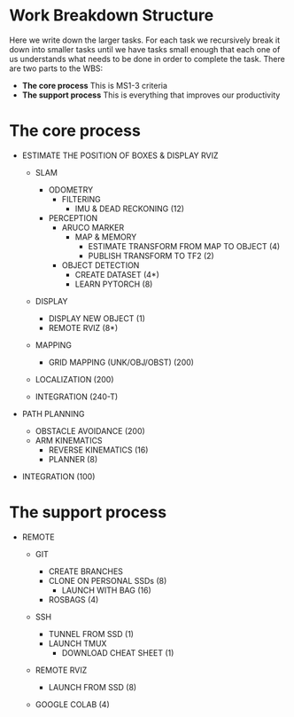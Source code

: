 # Work Breakdown Structure
Here we write down the larger tasks. For each task we recursively break it down into smaller tasks until we have tasks small enough that each one of us understands what needs to be done in order to complete the task. 
There are two parts to the WBS: 
* **The core process** This is MS1-3 criteria
* **The support process** This is everything that improves our productivity

# The core process
* ESTIMATE THE POSITION OF BOXES & DISPLAY RVIZ
  * SLAM
    * ODOMETRY
      * FILTERING
        * IMU & DEAD RECKONING (12)
    * PERCEPTION
      * ARUCO MARKER
        * MAP & MEMORY
          * ESTIMATE TRANSFORM FROM MAP TO OBJECT (4)
          * PUBLISH TRANSFORM TO TF2 (2)
      * OBJECT DETECTION
        * CREATE DATASET (4*)
        * LEARN PYTORCH (8)
  * DISPLAY
    * DISPLAY NEW OBJECT (1)
    * REMOTE RVIZ (8*)

  * MAPPING
    * GRID MAPPING (UNK/OBJ/OBST) (200)

  * LOCALIZATION (200)
  * INTEGRATION (240-T)

* PATH PLANNING
  * OBSTACLE AVOIDANCE (200)
  * ARM KINEMATICS 
    * REVERSE KINEMATICS (16)
    * PLANNER (8)

* INTEGRATION (100)

# The support process

* REMOTE
  * GIT
    * CREATE BRANCHES
    * CLONE ON PERSONAL SSDs (8)
      * LAUNCH WITH BAG (16)
    * ROSBAGS (4)

  * SSH
    * TUNNEL FROM SSD (1)
    * LAUNCH TMUX
      * DOWNLOAD CHEAT SHEET (1)

  * REMOTE RVIZ
    * LAUNCH FROM SSD (8)

  * GOOGLE COLAB (4)